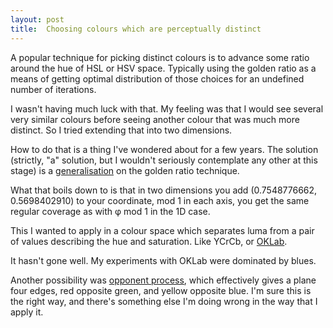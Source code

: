 ```yaml
---
layout: post
title:  Choosing colours which are perceptually distinct
---
```

A popular technique for picking distinct colours is to advance some ratio
around the hue of HSL or HSV space.  Typically using the golden ratio as a
means of getting optimal distribution of those choices for an undefined number
of iterations.

I wasn't having much luck with that.  My feeling was that I would see several
very similar colours before seeing another colour that was much more distinct.  So I tried extending that into two dimensions.

How to do that is a thing I've wondered about for a few years.  The solution
(strictly, "a" solution, but I wouldn't seriously contemplate any other at this
stage) is a [generalisation][quasirandom sequences] on the golden ratio
technique.

What that boils down to is that in two dimensions you add
(0.7548776662, 0.5698402910) to your coordinate, mod 1 in each axis, you get
the same regular coverage as with &phi; mod 1 in the 1D case.

This I wanted to apply in a colour space which separates luma from a pair of
values describing the hue and saturation.  Like YCrCb, or [OKLab][].

It hasn't gone well.  My experiments with OKLab were dominated by blues.

Another possibility was [opponent process][], which effectively gives a plane
four edges, red opposite green, and yellow opposite blue.  I'm sure this is the
right way, and there's something else I'm doing wrong in the way that I apply
it.

[opponent process]: <https://en.wikipedia.org/wiki/Opponent_process>

[quasirandom sequences]: <https://extremelearning.com.au/unreasonable-effectiveness-of-quasirandom-sequences/>

[shadertoy demo]: <https://www.shadertoy.com/view/MXdGR7>
[stack exchange version]: <https://math.stackexchange.com/questions/2360055/combining-low-discrepancy-sets-to-produce-a-low-discrepancy-set>
[OKLab]: <https://developer.mozilla.org/en-US/docs/Web/CSS/color_value/oklab>
